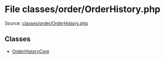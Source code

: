File classes/order/OrderHistory.php
=========

Source: [classes/order/OrderHistory.php](https://github.com/PrestaShop/PrestaShop/blob/1.5.0.17/classes/order/OrderHistory.php)


Classes
-------

* [OrderHistoryCore](class.OrderHistoryCore.md)

